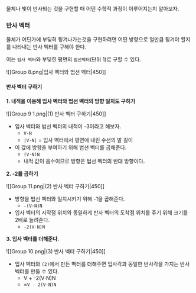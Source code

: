 물체나 빛이 반사되는 것을 구현할 때 어떤 수학적 과정이 이루어지는지 알아보자.

### 반사 벡터
물체가 어딘가에 부딪혀 튕겨나가는것을 구현하려면 어떤 방향으로 얼만큼 튕겨야 할지를 나타내는 반사 벡터를 구해야 한다. 

이는 `입사 벡터`와 부딪힌 평면의 `법선벡터`(단위 1)로 구할 수 있다.

![[Group 8.png|입사 벡터와 법선 벡터|450]]

#### 반사 벡터 구하기
**1. 내적을 이용해 입사 벡터와 법선 벡터의 방향 일치도 구하기**

![[Group 9 1.png|(1) 반사 벡터 구하기|450]]
- 입사 벡터와 법선 벡터의 내적이 -3이라고 해보자.
	- `V⋅N`
	- `|V⋅N|` = 입사 벡터에서 평면에 내린 수선의 발 길이
- 이 값에 방향을 부여하기 위해 법선 벡터를 곱해준다.
	- `(V⋅N)N`
	- 내적 값이 음수이므로 방향은 법선 벡터의 반대 방향이다.

**2. -2를 곱하기**

![[Group 11.png|(2) 반사 벡터 구하기|450]]
- 방향을 법선 벡터와 일치시키기 위해 -1을 곱해준다.
	- `-(V⋅N)N`
- 입사 벡터의 시작점 위치와 동일하게 반사 벡터의 도착점 위치를 주기 위해 크기를 2배로 늘려준다. 
	- `-2(V⋅N)N`

**3. 입사 벡터를 더해준다.**

![[Group 10.png|(3) 반사 벡터 구하기|450]]
- 입사 벡터와 `(2)`에서 만든 벡터를 더해주면 입사각과 동일한 반사각을 가지는 반사 벡터를 만들 수 있다.
	- V + -2(V⋅N)N
	- =`V - 2(V⋅N)N`
